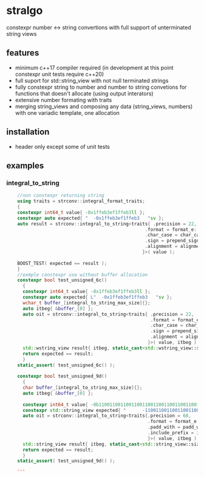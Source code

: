 # stralgo
constexpr number &lt;-> string convertions with full support of unterminated string views

## features

* minimum c++17 compiler required (in development at this point constexpr unit tests require c++20)
* full suport for std::string_view with not null terminated strings
* fully constexpr string to number and number to string convetions for functions that doesn't allocate (using output interators)
* extensive number formating with traits
* merging string_views and composing any data (string_views, numbers) with one variadic template, one allocation


## installation

* header only except some of unit tests

## examples

### integral_to_string

```C++
    //non constexpr returning string
    using traits = strconv::integral_format_traits;
    {
    constexpr int64_t value{ -0x1ffeb3ef1ffeb3ll };
    constexpr auto expected{ "  -0x1ffeb3ef1ffeb3   "sv };
    auto result = strconv::integral_to_string<traits{ .precision = 22,
                                                   .format = format_e::hexadecimal,
                                                   .char_case = char_case_e::lowercase,
                                                   .sign = prepend_sign_e::only_negative,
                                                   .alignment = alignment_e::middle
                                                  }>( value );
                                                  
    BOOST_TEST( expected == result );
    }
    //exmple constexpr use without buffer allocation
    constexpr bool test_unsigned_6c()
      {
      constexpr int64_t value{ -0x1ffeb3ef1ffeb3ll };
      constexpr auto expected{ L"  -0x1ffeb3ef1ffeb3   "sv };
      wchar_t buffer_[integral_to_string_max_size]{};
      auto itbeg{ &buffer_[0] };
      auto oit = strconv::integral_to_string<traits{ .precision = 22,
                                                     .format = format_e::hexadecimal,
                                                     .char_case = char_case_e::lowercase,
                                                     .sign = prepend_sign_e::only_negative,
                                                     .alignment = alignment_e::middle
                                                    }>( value, itbeg );
      std::wstring_view result{ itbeg, static_cast<std::wstring_view::size_type>(oit-itbeg) };
      return expected == result;
      }
    static_assert( test_unsigned_6c() );
    
    constexpr bool test_unsigned_9d()
      {
      char buffer_[integral_to_string_max_size]{};
      auto itbeg{ &buffer_[0] };
      
      constexpr int64_t value{ -0b1100110011001100110011001100110011001100110011001100110011001ll };
      constexpr std::string_view expected{ "      -1100110011001100110011001100110011001100110011001100110011001" };
      auto oit = strconv::integral_to_string<traits{.precision = 68,
                                                    .format = format_e::binary,
                                                    .padd_with = padd_with_e::space,
                                                    .include_prefix = include_prefix_e::no_prefix
                                                    }>( value, itbeg );
      std::string_view result{ itbeg, static_cast<std::string_view::size_type>(oit-itbeg) };
      return expected == result;
      }
    static_assert( test_unsigned_9d() );
    
    ```
